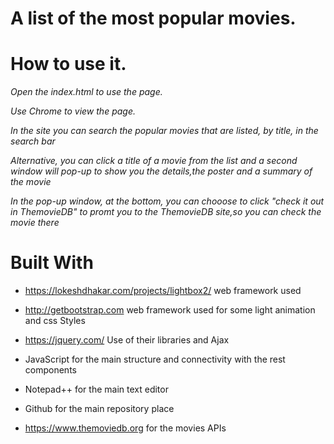 
# A list of the most popular movies.

# How to use it.

*Open the index.html to use the page.*

*Use Chrome to view the page.*

*In the site you can search the popular movies that are listed, by title, in the search bar*

*Alternative, you can click a title of a movie from the list and a second window will pop-up to show you the details,the poster and a summary of the movie*

*In the pop-up window, at the bottom, you can chooose to click "check it out in ThemovieDB" to promt you to the ThemovieDB site,so you can check the movie there*


# Built With 

- https://lokeshdhakar.com/projects/lightbox2/  web framework used

- http://getbootstrap.com web framework used for some light animation and css Styles

- https://jquery.com/ Use of their libraries and Ajax

- JavaScript for the main structure and connectivity with the rest components

- Notepad++ for the main text editor

- Github for the main repository place

- https://www.themoviedb.org for the movies APIs 
